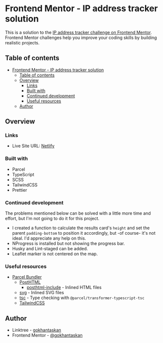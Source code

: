 # Frontend Mentor - IP address tracker solution

This is a solution to the [IP address tracker challenge on Frontend Mentor](https://www.frontendmentor.io/challenges/ip-address-tracker-I8-0yYAH0). Frontend Mentor challenges help you improve your coding skills by building realistic projects.

## Table of contents

- [Frontend Mentor - IP address tracker solution](#frontend-mentor---ip-address-tracker-solution)
  - [Table of contents](#table-of-contents)
  - [Overview](#overview)
    - [Links](#links)
    - [Built with](#built-with)
    - [Continued development](#continued-development)
    - [Useful resources](#useful-resources)
  - [Author](#author)

## Overview

### Links

<!-- - Solution URL: [Add solution URL here](https://your-solution-url.com) -->

- Live Site URL: [Netlify](https://idyllic-twilight-1b698a.netlify.app/)

### Built with

- Parcel
- TypeScript
- SCSS
- TailwindCSS
- Prettier

### Continued development

The problems mentioned below can be solved with a little more time and effort, but I'm not going to do it for this project.

- I created a function to calculate the results card's `height` and set the parent `padding-bottom` to position it accordingly, but -of course- it's not ideal. I'd appreciate any help on this.
- NProgress is installed but not showing the progress bar.
- Husky and Lint-staged can be added.
- Leaflet marker is not centered on the map.

### Useful resources

- [Parcel Bundler](https://parceljs.org)
  - [PostHTML](https://parceljs.org/languages/html/#posthtml)
    - [posthtml-include](https://github.com/posthtml/posthtml-include) - Inlined HTML files
  - [svg](https://parceljs.org/languages/svg/#inlining-as-a-string) - Inlined SVG files
  - [tsc](https://parceljs.org/languages/typescript/#tsc) - Type checking with `@parcel/transformer-typescript-tsc`
  - [TailwindCSS](https://parceljs.org/recipes/react/#tailwind-css)

## Author

- Linktree - [gokhantaskan](https://linktr.ee/gokhantaskan)
- Frontend Mentor - [@gokhantaskan](https://www.frontendmentor.io/profile/gokhantaskan)

